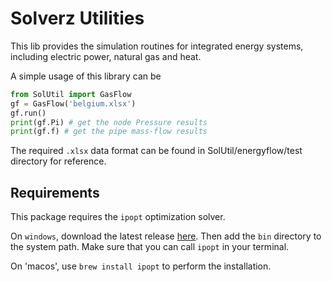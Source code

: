 # Solverz Utilities

This lib provides the simulation routines for integrated energy systems, including electric power, natural gas and heat.

A simple usage of this library can be

```python
from SolUtil import GasFlow
gf = GasFlow('belgium.xlsx')
gf.run()
print(gf.Pi) # get the node Pressure results
print(gf.f) # get the pipe mass-flow results
```

The required `.xlsx` data format can be found in SolUtil/energyflow/test directory for reference.

## Requirements

This package requires the `ipopt` optimization solver. 

On `windows`, download the latest release [here](https://github.com/coin-or/Ipopt/releases). Then add the `bin` 
directory to the system path. Make sure that you can call `ipopt` in your terminal.

On 'macos', use `brew install ipopt` to perform the installation.
